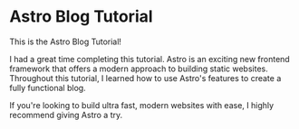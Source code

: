 # Astro Blog Tutorial

This is the Astro Blog Tutorial!

I had a great time completing this tutorial. Astro is an exciting new frontend framework that offers a modern approach to building static websites. Throughout this tutorial, I learned how to use Astro's features to create a fully functional blog.

If you're looking to build ultra fast, modern websites with ease, I highly recommend giving Astro a try.

